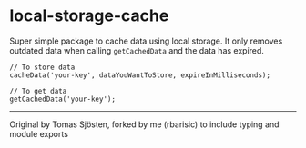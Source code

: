 # local-storage-cache

Super simple package to cache data using local storage.
It only removes outdated data when calling `getCachedData` and the data has expired.

```
// To store data
cacheData('your-key', dataYouWantToStore, expireInMilliseconds);

// To get data
getCachedData('your-key');
```

---

Original by Tomas Sjösten, forked by me (rbarisic) to include typing and module exports